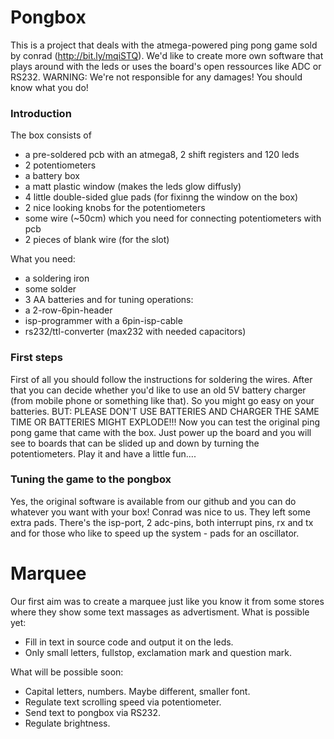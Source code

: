 Pongbox
=======

This is a project that deals with the atmega-powered ping pong game sold by conrad (http://bit.ly/mqiSTQ). We'd like to create more own software that plays around with the leds or uses the board's open ressources like ADC or RS232.
WARNING: We're not responsible for any damages! You should know what you do!


### Introduction

The box consists of
* a pre-soldered pcb with an atmega8, 2 shift registers and 120 leds
* 2 potentiometers
* a battery box
* a matt plastic window (makes the leds glow diffusly)
* 4 little double-sided glue pads (for fixinng the window on the box)
* 2 nice looking knobs for the potentiometers
* some wire (~50cm) which you need for connecting potentiometers with pcb
* 2 pieces of blank wire (for the slot)


What you need:
* a soldering iron
* some solder
* 3 AA batteries
and for tuning operations:
* a 2-row-6pin-header
* isp-programmer with a 6pin-isp-cable
* rs232/ttl-converter (max232 with needed capacitors)


### First steps

First of all you should follow the instructions for soldering the wires.
After that you can decide whether you'd like to use an old 5V battery charger (from mobile phone or something like that). So you might go easy on your batteries. BUT: PLEASE DON'T USE BATTERIES AND CHARGER THE SAME TIME OR BATTERIES MIGHT EXPLODE!!!
Now you can test the original ping pong game that came with the box. Just power up the board and you will see to boards that can be slided up and down by turning the potentiometers. Play it and have a little fun....


### Tuning the game to the pongbox

Yes, the original software is available from our github and you can do whatever you want with your box!
Conrad was nice to us. They left some extra pads. There's the isp-port, 2 adc-pins, both interrupt pins, rx and tx and for those who like to speed up the system - pads for an oscillator.


Marquee
=======

Our first aim was to create a marquee just like you know it from some stores where they show some text massages as advertisment.
What is possible yet:
* Fill in text in source code and output it on the leds.
* Only small letters, fullstop, exclamation mark and question mark.

What will be possible soon:
* Capital letters, numbers. Maybe different, smaller font.
* Regulate text scrolling speed via potentiometer.
* Send text to pongbox via RS232.
* Regulate brightness.

